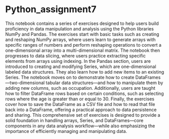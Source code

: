 # Python_assignment7
This notebook contains a series of exercises designed to help users build proficiency in data manipulation and analysis using the Python libraries NumPy and Pandas. The exercises start with basic tasks such as creating and reshaping NumPy arrays, where users learn to generate arrays with specific ranges of numbers and perform reshaping operations to convert a one-dimensional array into a multi-dimensional matrix. The notebook then progresses to data slicing, where users practice extracting specific elements from arrays using indexing. In the Pandas section, users are introduced to creating and modifying Series, which are one-dimensional labeled data structures. They also learn how to add new items to an existing Series. The notebook moves on to demonstrate how to create DataFrames—two-dimensional tabular data structures—and how to manipulate them by adding new columns, such as occupation. Additionally, users are taught how to filter DataFrame rows based on certain conditions, such as selecting rows where the age is greater than or equal to 30. Finally, the exercises cover how to save the DataFrame as a CSV file and how to read that file back into a DataFrame, offering a practical approach to data persistence and sharing. This comprehensive set of exercises is designed to provide a solid foundation in handling arrays, Series, and DataFrames—core components in any data analysis workflow—while also emphasizing the importance of efficiently managing and manipulating data.

